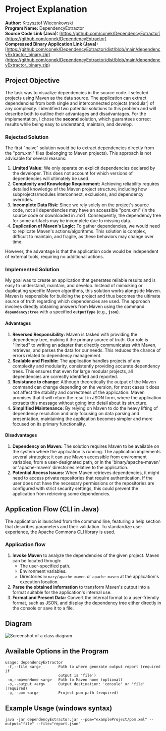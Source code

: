# Project Explanation

**Author:** Krzysztof Wieconkowski  
**Program Name:** DependencyExtractor  
**Source Code Link (Java):** [https://github.com/conek/DependencyExtractor](https://github.com/conek/DependencyExtractor)  
**Compressed Binary Application Link (Java):** [https://github.com/conek/DependencyExtractor/dist/blob/main/dependencyExtractor_binary.zip](https://github.com/conek/DependencyExtractor/dist/blob/main/dependencyExtractor_binary.zip)  

## Project Objective

The task was to visualize dependencies in the source code. I selected projects using Maven as the data source. The application can extract dependencies from both single and interconnected projects (modular) of any complexity. I identified two potential solutions to this problem and will describe both to outline their advantages and disadvantages. For the implementation, I chose the **second** solution, which guarantees correct results while being easy to understand, maintain, and develop.

### Rejected Solution

The first "naive" solution would be to extract dependencies directly from the "pom.xml" files (belonging to Maven projects). This approach is not advisable for several reasons:

1. **Limited Value:** We only operate on explicit dependencies declared by the developer. This does not account for which versions of dependencies will ultimately be used.
2. **Complexity and Knowledge Requirement:** Achieving reliability requires detailed knowledge of the Maven project structure, including how subprojects/modules interconnect, exclusions, and dependency overrides.
3. **Incomplete Data Risk:** Since we rely solely on the project's source code, not all dependencies may have an accessible "pom.xml" (in the source code or downloaded in .m2). Consequently, the dependency tree for some artifacts may be incomplete due to missing data.
4. **Duplication of Maven's Logic:** To gather dependencies, we would need to replicate Maven's actions/algorithms. This solution is complex, difficult to maintain, and fragile, as these behaviors may change over time.

However, the advantage is that the application code would be independent of external tools, requiring no additional actions.

### Implemented Solution

My goal was to create an application that generates reliable results and is easy to understand, maintain, and develop. Instead of mimicking or duplicating specific Maven algorithms, this solution works alongside Maven. Maven is responsible for building the project and thus becomes the ultimate source of truth regarding which dependencies are used. The approach involves directly obtaining answers from Maven using the command: **`dependency:tree`** with a specified **`outputType`** (e.g., **`json`**).

#### Advantages

1. **Reversed Responsibility:** Maven is tasked with providing the dependency tree, making it the primary source of truth. Our role is "limited" to writing an adapter that directly communicates with Maven, retrieves, and parses the data for our needs. This reduces the chance of errors related to dependency management.
2. **Scalable and Flexible:** The application handles projects of any complexity and modularity, consistently providing accurate dependency trees. This ensures that even for large modular projects, all dependencies are correctly identified and reported.
3. **Resistance to change:** Although theoretically the output of the Maven command can change depending on the version, for most cases it does not affect the stability and correctness of the application. Maven promises that it will return the result in JSON form, where the application extracts this message without going into detail about its structure. 
4. **Simplified Maintenance:** By relying on Maven to do the heavy lifting of dependency resolution and only focusing on data parsing and presentation, maintaining the application becomes simpler and more focused on its primary functionality.

#### Disadvantages

1. **Dependency on Maven:** The solution requires Maven to be available on the system where the application is running. The application implements several strategies; it can use Maven accessible from environment variables, from a user-designated path, or in the 'binary/apache-maven' or 'apache-maven' directories relative to the application.
2. **Potential Access Issues:** When Maven retrieves dependencies, it might need to access private repositories that require authentication. If the user does not have the necessary permissions or the repositories are configured with strict security settings, this could prevent the application from retrieving some dependencies.

## Application Flow (CLI in Java)

The application is launched from the command line, featuring a help section that describes parameters and their validation. To standardize user experience, the Apache Commons CLI library is used.

### Application flow

1. **Invoke Maven** to analyze the dependencies of the given project. Maven can be located through:
   - The user-specified path.
   - Environment variables.
   - Directories `binary/apache-maven` or `apache-maven` at the application's execution location.
2. **Parse the obtained information** to transform Maven's output into a format suitable for the application's internal use.
3. **Format and Present Data:** Convert the internal format to a user-friendly format, such as JSON, and display the dependency tree either directly in the console or save it to a file.

## Diagram

![Screenshot of a class diagram](https://github.com/conek/DependencyExtractor/diagrams/blob/main/classDiagram.png)

## Available Options in the Program

```
usage: dependencyExtractor
 -f,--file <arg>        Path to where generate output report (required if
                        output is 'file')
 -m,--mavenHome <arg>   Path to Maven home (optional)
 -o,--output <arg>      Output destination: 'console' or 'file' (required)
 -p,--pom <arg>         Project pom path (required)
```

## Example Usage (windows syntax)

```
java -jar dependencyExtractor.jar --pom="exampleProject/pom.xml" --output="file" --file="report.json"
```
